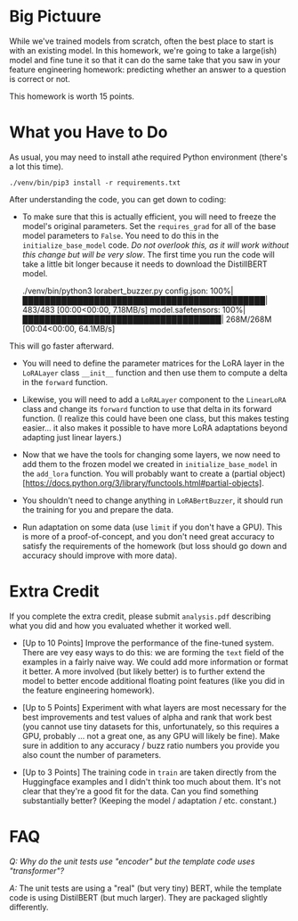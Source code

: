 
Big Pictuure
=====

While we've trained models from scratch, often the best place to start is with
an existing model.  In this homework, we're going to take a large(ish) model
and fine tune it so that it can do the same take that you saw in your feature
engineering homework: predicting whether an answer to a question is correct or
not.

This homework is worth 15 points.

What you Have to Do
=====

As usual, you may need to install athe required Python environment (there's a lot this time).

    ./venv/bin/pip3 install -r requirements.txt

After understanding the code, you can get down to coding:

* To make sure that this is actually efficient, you will need to freeze the
  model's original parameters.  Set the `requires_grad` for all of the base
  model parameters to `False`.  You need to do this in the
  `initialize_base_model` code.  *Do not overlook this, as it will work
  without this change but will be very slow*.  The first time you run the code will take a little bit longer because it needs
to download the DistillBERT model.


     ./venv/bin/python3 lorabert_buzzer.py 
     config.json: 100%|████████████████████████████████████████████| 483/483 [00:00<00:00, 7.18MB/s]
     model.safetensors: 100%|████████████████████████████████████| 268M/268M [00:04<00:00, 64.1MB/s]


This will go faster afterward.


* You will need to define the parameter matrices for the LoRA layer in the
  `LoRALayer` class `__init__` function and then use them to compute a delta
  in the `forward` function.

* Likewise, you will need to add a `LoRALayer` component to the `LinearLoRA`
  class and change its `forward` function to use that delta in its forward
  function.  (I realize this could have been one class, but this makes testing
  easier... it also makes it possible to have more LoRA adaptations beyond
  adapting just linear layers.)

* Now that we have the tools for changing some layers, we now need to add them
  to the frozen model we created in `initialize_base_model` in the `add_lora`
  function.  You will probably want to create a (partial
  object)[https://docs.python.org/3/library/functools.html#partial-objects].  

* You shouldn't need to change anything in `LoRABertBuzzer`, it should run the
  training for you and prepare the data.

* Run adaptation on some data (use `limit` if you don't have a GPU).  This is
  more of a proof-of-concept, and you don't need great accuracy to satisfy the
  requirements of the homework (but loss should go down and accuracy should
  improve with more data).


Extra Credit
======

If you complete the extra credit, please submit `analysis.pdf` describing what
you did and how you evaluated whether it worked well.

* [Up to 10 Points] Improve the performance of the fine-tuned system.  There
  are vey easy ways to do this: we are forming the `text` field of the
  examples in a fairly naive way.  We could add more information or format it
  better.  A more involved (but likely better) is to further extend the model
  to better encode additional floating point features (like you did in the
  feature engineering homework).

* [Up to 5 Points] Experiment with what layers are most necessary for the best
  improvements and test values of alpha and rank that work best (you cannot
  use tiny datasets for this, unfortunately, so this requires a GPU, probably
  ... not a great one, as any GPU will likely be fine).  Make sure in addition to any accuracy / buzz ratio numbers you provide you also count the number of parameters.

* [Up to 3 Points] The training code in `train` are taken directly from the
  Huggingface examples and I didn't think too much about them.  It's not clear
  that they're a good fit for the data.  Can you find something substantially
  better?  (Keeping the model / adaptation / etc. constant.) 


FAQ
========

*Q: Why do the unit tests use "encoder" but the template code uses "transformer"?*

*A:* The unit tests are using a "real" (but very tiny) BERT, while the template code is using DistilBERT (but much larger).  They are packaged slightly differently.
